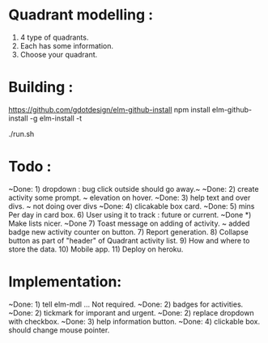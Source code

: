 # Quadrant modelling :

1) 4 type of quadrants.
2) Each has some information.
3) Choose your quadrant.

# Building :

https://github.com/gdotdesign/elm-github-install
npm install elm-github-install -g
elm-install -t

./run.sh

# Todo :
~Done: 1) dropdown : bug click outside should go away.~
~Done: 2) create activity some prompt. ~ elevation on hover.
~Done: 3) help text and over divs. ~ not doing over divs
~Done: 4) clicakable box card.
~Done: 5) mins Per day in card box.
6) User using it to track : future or current.
~Done *) Make lists nicer.
~Done 7) Toast message on adding of activity. ~ added badge new activity counter on button.
7) Report generation.
8) Collapse button as part of "header" of Quadrant activity list.
9) How and where to store the data.
10) Mobile app.
11) Deploy on heroku.

# Implementation:
~Done: 1) tell elm-mdl ... Not required.
~Done: 2) badges for activities.
~Done: 2) tickmark for imporant and urgent.
~Done: 2) replace dropdown with checkbox.
~Done: 3) help information button.
~Done: 4) clickable box. should change mouse pointer.
